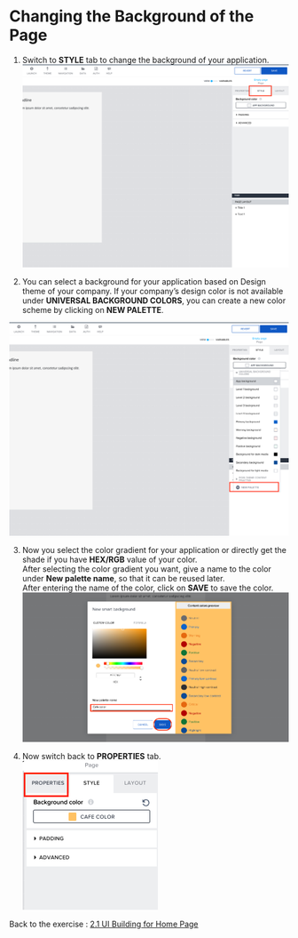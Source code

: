 # Changing the Background of the Page

 1. Switch to <b>STYLE</b> tab to change the background of your application.
![Style](Images/01.png)


 2. You can select a background for your application based on Design theme of your company. If your company’s design color is not available under <b>UNIVERSAL BACKGROUND COLORS</b>, you can create a new color scheme by clicking on <b>NEW PALETTE</b>.
 
 ![Pallet](Images/02.png)

 3. Now you select the color gradient for your application or directly get the shade if you have <b>HEX/RGB</b> value of your color.<br>
After selecting the color gradient you want, give a name to the color under <b>New palette name</b>, so that it can be reused later.<br>
After entering the name of the color, click on <b>SAVE</b> to save the color.
 ![Color](Images/03.png)
 
 4. Now switch back to <b>PROPERTIES</b> tab.
 ![Properties](Images/04.png)

 
 Back to the exercise : <a href= "https://github.com/SAP-samples/process-automation-enablement/tree/main/Workshops/LCNC_Roadshow/AppGyver/2%20Home%20Page/2_1%20UI%20Building/Readme.md"> 2.1 UI Building for Home Page</a>
